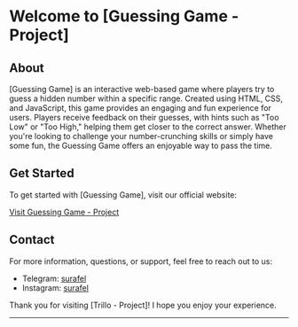 # Welcome to [Guessing Game - Project]

## About

[Guessing Game] is an interactive web-based game where players try to guess a hidden number within a specific range. Created using HTML, CSS, and JavaScript, this game provides an engaging and fun experience for users. Players receive feedback on their guesses, with hints such as "Too Low" or "Too High," helping them get closer to the correct answer. Whether you're looking to challenge your number-crunching skills or simply have some fun, the Guessing Game offers an enjoyable way to pass the time.

## Get Started

To get started with [Guessing Game], visit our official website:

[Visit Guessing Game - Project](https://s-guessing-game.netlify.app)

## Contact

For more information, questions, or support, feel free to reach out to us:

- Telegram: [surafel](https://t.me/surafel_a8)
- Instagram: [surafel](https://instagram.com/surafel_a8)

Thank you for visiting [Trillo - Project]! I hope you enjoy your experience.

---



